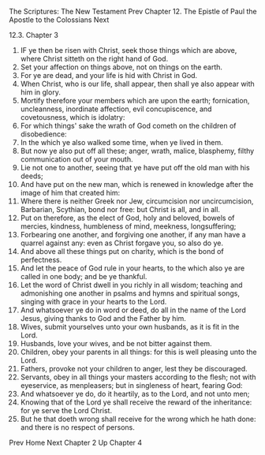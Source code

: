 The Scriptures: The New Testament
Prev
Chapter 12. The Epistle of Paul the Apostle to the Colossians
Next

12.3. Chapter 3
1. IF ye then be risen with Christ, seek those things which are above, where Christ sitteth on the right hand of God.
2. Set your affection on things above, not on things on the earth.
3. For ye are dead, and your life is hid with Christ in God.
4. When Christ, who is our life, shall appear, then shall ye also appear with him in glory.
5. Mortify therefore your members which are upon the earth; fornication, uncleanness, inordinate affection, evil concupiscence, and covetousness, which is idolatry:
6. For which things' sake the wrath of God cometh on the children of disobedience:
7. In the which ye also walked some time, when ye lived in them.
8. But now ye also put off all these; anger, wrath, malice, blasphemy, filthy communication out of your mouth.
9. Lie not one to another, seeing that ye have put off the old man with his deeds;
10. And have put on the new man, which is renewed in knowledge after the image of him that created him:
11. Where there is neither Greek nor Jew, circumcision nor uncircumcision, Barbarian, Scythian, bond nor free: but Christ is all, and in all.
12. Put on therefore, as the elect of God, holy and beloved, bowels of mercies, kindness, humbleness of mind, meekness, longsuffering;
13. Forbearing one another, and forgiving one another, if any man have a quarrel against any: even as Christ forgave you, so also do ye.
14. And above all these things put on charity, which is the bond of perfectness.
15. And let the peace of God rule in your hearts, to the which also ye are called in one body; and be ye thankful.
16. Let the word of Christ dwell in you richly in all wisdom; teaching and admonishing one another in psalms and hymns and spiritual songs, singing with grace in your hearts to the Lord.
17. And whatsoever ye do in word or deed, do all in the name of the Lord Jesus, giving thanks to God and the Father by him.
18. Wives, submit yourselves unto your own husbands, as it is fit in the Lord.
19. Husbands, love your wives, and be not bitter against them.
20. Children, obey your parents in all things: for this is well pleasing unto the Lord.
21. Fathers, provoke not your children to anger, lest they be discouraged.
22. Servants, obey in all things your masters according to the flesh; not with eyeservice, as menpleasers; but in singleness of heart, fearing God:
23. And whatsoever ye do, do it heartily, as to the Lord, and not unto men;
24. Knowing that of the Lord ye shall receive the reward of the inheritance: for ye serve the Lord Christ.
25. But he that doeth wrong shall receive for the wrong which he hath done: and there is no respect of persons.

Prev
Home
Next
Chapter 2
Up
Chapter 4


